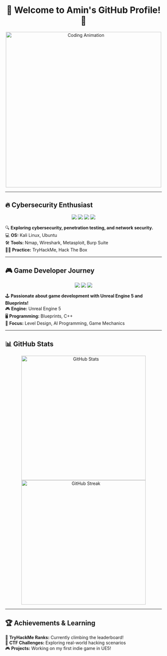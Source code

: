 <h1 align="center">🚀 Welcome to Amin's GitHub Profile! 🚀</h1>

<p align="center">
  <img src="https://media.giphy.com/media/qgQUggAC3Pfv687qPC/giphy.gif" width="500" alt="Coding Animation">
</p>

---

## 🔥 Cybersecurity Enthusiast

<p align="center">
  <img src="https://img.shields.io/badge/Kali_Linux-557C94?style=for-the-badge&logo=kali-linux&logoColor=white">
  <img src="https://img.shields.io/badge/Metasploit-0090D6?style=for-the-badge&logo=metasploit&logoColor=white">
  <img src="https://img.shields.io/badge/Wireshark-1679A7?style=for-the-badge&logo=wireshark&logoColor=white">
  <img src="https://img.shields.io/badge/Nmap-039BE5?style=for-the-badge&logo=nmap&logoColor=white">
</p>

🔍 **Exploring cybersecurity, penetration testing, and network security.**  
💻 **OS:** Kali Linux, Ubuntu  
🛠 **Tools:** Nmap, Wireshark, Metasploit, Burp Suite  
🏴‍☠️ **Practice:** TryHackMe, Hack The Box  

---

## 🎮 Game Developer Journey

<p align="center">
  <img src="https://img.shields.io/badge/Unreal_Engine-0E1128?style=for-the-badge&logo=unreal-engine&logoColor=white">
  <img src="https://img.shields.io/badge/C++-00599C?style=for-the-badge&logo=cplusplus&logoColor=white">
  <img src="https://img.shields.io/badge/Blueprints-1B75BB?style=for-the-badge">
</p>

🕹️ **Passionate about game development with Unreal Engine 5 and Blueprints!**  
🎮 **Engine:** Unreal Engine 5  
🖥️ **Programming:** Blueprints, C++  
🎨 **Focus:** Level Design, AI Programming, Game Mechanics  

---

## 📊 GitHub Stats

<p align="center">
  <img src="https://github-readme-stats.vercel.app/api?username=Amin&show_icons=true&theme=tokyonight" width="400" alt="GitHub Stats">
  <img src="https://github-readme-streak-stats.herokuapp.com/?user=Amin&theme=tokyonight" width="400" alt="GitHub Streak">
</p>

---

## 🏆 Achievements & Learning
🎯 **TryHackMe Ranks:** Currently climbing the leaderboard!  
🏅 **CTF Challenges:** Exploring real-world hacking scenarios  
🎮 **Projects:** Working on my first indie game in UE5!  
